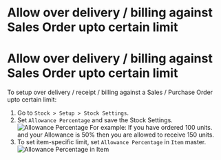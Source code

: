 <h1>Allow over delivery / billing against Sales Order upto certain limit</h1>

<h1>Allow over delivery / billing against Sales Order upto certain limit</h1>

To setup over delivery / receipt / billing against a Sales / Purchase Order upto certain limit:

1. Go to `Stock > Setup > Stock Settings`.
2. Set `Allowance Percentage` and save the Stock Settings.
![Allowance Percentage]({{docs_base_url}}/assets/img/articles/allowance_percentage.png)
For example: If you have ordered 100 units. and your Allowance is 50% then you are allowed to receive 150 units.
3. To set item-specific limit, set `Allowance Percentage` in `Item` master.
![Allowance Percentage in Item]({{docs_base_url}}/assets/img/articles/allowance_percentage_item.png)


<!-- markdown -->